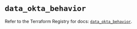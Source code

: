 # `data_okta_behavior`

Refer to the Terraform Registry for docs: [`data_okta_behavior`](https://registry.terraform.io/providers/okta/okta/4.16.0/docs/data-sources/behavior).
